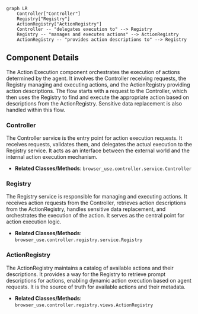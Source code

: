 ```mermaid
graph LR
    Controller["Controller"]
    Registry["Registry"]
    ActionRegistry["ActionRegistry"]
    Controller -- "delegates execution to" --> Registry
    Registry -- "manages and executes actions" --> ActionRegistry
    ActionRegistry -- "provides action descriptions to" --> Registry
```

## Component Details

The Action Execution component orchestrates the execution of actions determined by the agent. It involves the Controller receiving requests, the Registry managing and executing actions, and the ActionRegistry providing action descriptions. The flow starts with a request to the Controller, which then uses the Registry to find and execute the appropriate action based on descriptions from the ActionRegistry. Sensitive data replacement is also handled within this flow.

### Controller
The Controller service is the entry point for action execution requests. It receives requests, validates them, and delegates the actual execution to the Registry service. It acts as an interface between the external world and the internal action execution mechanism.
- **Related Classes/Methods**: `browser_use.controller.service.Controller`

### Registry
The Registry service is responsible for managing and executing actions. It receives action requests from the Controller, retrieves action descriptions from the ActionRegistry, handles sensitive data replacement, and orchestrates the execution of the action. It serves as the central point for action execution logic.
- **Related Classes/Methods**: `browser_use.controller.registry.service.Registry`

### ActionRegistry
The ActionRegistry maintains a catalog of available actions and their descriptions. It provides a way for the Registry to retrieve prompt descriptions for actions, enabling dynamic action execution based on agent requests. It is the source of truth for available actions and their metadata.
- **Related Classes/Methods**: `browser_use.controller.registry.views.ActionRegistry`
